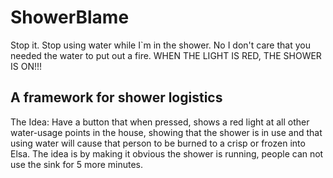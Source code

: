 # ShowerBlame
Stop it. Stop using water while I`m in the shower. No I don't care that you needed the water to put out a fire. WHEN THE LIGHT IS RED, THE SHOWER IS ON!!!


## A framework for shower logistics

The Idea: Have a button that when pressed, shows a red light at all other water-usage points in the house, showing that the shower is in use and that using water will cause that person to be burned to a crisp or frozen into Elsa. The idea is by making it obvious the shower is running, people can not use the sink for 5 more minutes.
